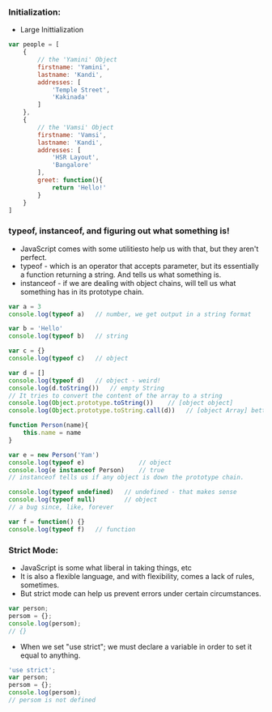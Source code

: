 ### Initialization:
* Large Inittialization
```js
var people = [
    {
        // the 'Yamini' Object
        firstname: 'Yamini',
        lastname: 'Kandi',
        addresses: [
            'Temple Street',
            'Kakinada'
        ]
    },
    {
        // the 'Vamsi' Object
        firstname: 'Vamsi',
        lastname: 'Kandi',
        addresses: [
            'HSR Layout',
            'Bangalore'
        ],
        greet: function(){
            return 'Hello!'
        }
    }
]
```
### typeof, instanceof, and figuring out what something is!
* JavaScript comes with some utilitiesto help us with that, but they aren't perfect.
* typeof - which is an operator that accepts parameter, but its essentially a function returning a string. And tells us what something is.
* instanceof - if we are dealing with object chains, will tell us what something has in its prototype chain.


```js
var a = 3
console.log(typeof a)   // number, we get output in a string format

var b = 'Hello'
console.log(typeof b)   // string

var c = {}
console.log(typeof c)   // object

var d = []
console.log(typeof d)   // object - weird! 
console.log(d.toString())   // empty String
// It tries to convert the content of the array to a string
console.log(Object.prototype.toString())    // [object object]
console.log(Object.prototype.toString.call(d))   // [object Array] better!

function Person(name){
    this.name = name
}

var e = new Person('Yam')
console.log(typeof e)               // object
console.log(e instanceof Person)    // true
// instanceof tells us if any object is down the prototype chain.

console.log(typeof undefined)   // undefined - that makes sense
console.log(typeof null)        // object
// a bug since, like, forever

var f = function() {}
console.log(typeof f)   // function
```

### Strict Mode:
* JavaScript is some what liberal in taking things, etc
* It is also a flexible language, and with flexibility, comes a lack of rules, sometimes.
* But strict mode can help us prevent errors under certain circumstances.

```js
var person;
persom = {};
console.log(persom);
// {}
```
* When we set "use strict"; we must declare a variable in order to set it equal to anything.
```js
'use strict';
var person;
persom = {};
console.log(persom);
// persom is not defined
```
